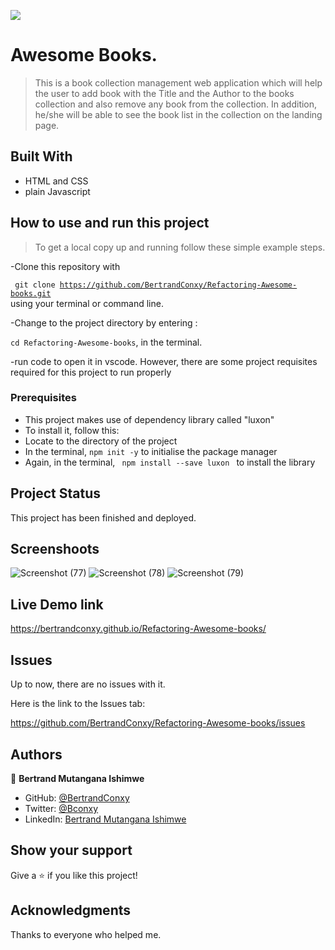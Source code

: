 ![](https://img.shields.io/badge/Microverse-blueviolet)

# Awesome Books.
> This is a book collection management web application which will help the user to add book with the Title and the Author to the books collection
and also remove any book from the collection. In addition, he/she will be able to see the book list in the collection on the landing page.


## Built With

- HTML and CSS 
- plain Javascript

## How to use and run this project
>To get a local copy up and running follow these simple example steps.

-Clone this repository with

<code> git clone https://github.com/BertrandConxy/Refactoring-Awesome-books.git </code>
using your terminal or command line.

-Change to the project directory by entering :

<code>cd Refactoring-Awesome-books</code>, in the terminal.

-run code to open it in vscode.
However, there are some project requisites required for this project to run properly 
### Prerequisites
- This project makes use of dependency library called "luxon"
- To install it, follow this:
- Locate to the directory of the project
- In the terminal, <code>npm init -y</code> to initialise the package manager
- Again, in the terminal, <code> npm install --save luxon </code> to install the library


## Project Status
This project has been  finished and deployed.

## Screenshoots
![Screenshot (77)](https://user-images.githubusercontent.com/90222110/149329933-d60febc9-3a6d-4e1d-99d2-14568dd28efd.png)
![Screenshot (78)](https://user-images.githubusercontent.com/90222110/149329962-0fca49b4-9a4f-4dfc-a458-1f821175a9fc.png)
![Screenshot (79)](https://user-images.githubusercontent.com/90222110/149329986-6ce4be56-60e7-4af2-9eb3-f13aa241f0a4.png)


## Live Demo link
 https://bertrandconxy.github.io/Refactoring-Awesome-books/

## Issues

Up to now, there are no issues with it.

Here is the link to the Issues tab:

https://github.com/BertrandConxy/Refactoring-Awesome-books/issues

## Authors

👤 **Bertrand Mutangana Ishimwe**

- GitHub: [@BertrandConxy](https://github.com/BertrandConxy)
- Twitter: [@Bconxy](https://twitter.com/Bconxy)
- LinkedIn: [Bertrand Mutangana Ishimwe](https://www.linkedin.com/in/bertrand-mutangana-024905220/)

## Show your support

Give a ⭐️ if you like this project!

## Acknowledgments

Thanks to everyone who helped me.
